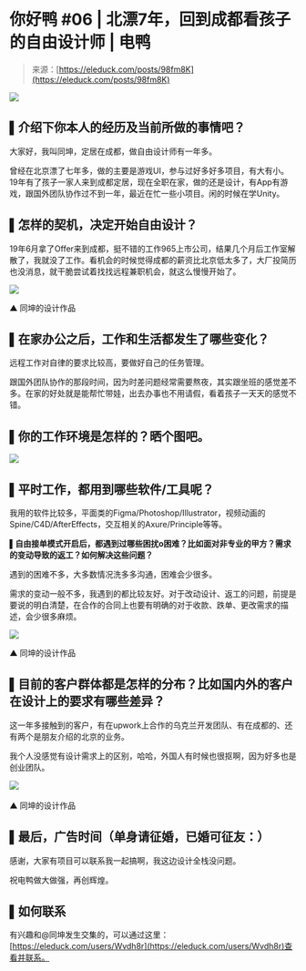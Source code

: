 <!--yml
category: 访谈
date: 2022-06-28 10:42:04
-->

# 你好鸭 #06 | 北漂7年，回到成都看孩子的自由设计师 | 电鸭

> 来源：[https://eleduck.com/posts/98fm8K](https://eleduck.com/posts/98fm8K)

[![](img/bd61c2cd00dd57ae609cb39ec91a8b06.png)](https://duckfiles.oss-cn-qingdao.aliyuncs.com/eleduck/image/41012023-ae38-4fce-b23f-8e1c52d8fecc.png)

## ▌介绍下你本人的经历及当前所做的事情吧？

大家好，我叫同坤，定居在成都，做自由设计师有一年多。

曾经在北京漂了七年多，做的主要是游戏UI，参与过好多好多项目，有大有小。19年有了孩子一家人来到成都定居，现在全职在家，做的还是设计，有App有游戏，跟国外团队协作过不到一年，最近在忙一些小项目。闲的时候在学Unity。

## ▌怎样的契机，决定开始自由设计？

19年6月拿了Offer来到成都，挺不错的工作965上市公司，结果几个月后工作室解散了，我就没了工作。看机会的时候觉得成都的薪资比北京低太多了，大厂投简历也没消息，就干脆尝试着找找远程兼职机会，就这么慢慢开始了。

[![](img/918ab921819d95f5c9dd0666806eb7af.png)](https://duckfiles.oss-cn-qingdao.aliyuncs.com/eleduck/image/59a287a3-1a41-4710-97f1-c42ecbbcb43d.png)

▲ 同坤的设计作品

## ▌在家办公之后，工作和生活都发生了哪些变化？

远程工作对自律的要求比较高，要做好自己的任务管理。

跟国外团队协作的那段时间，因为时差问题经常需要熬夜，其实跟坐班的感觉差不多。在家的好处就是能帮忙带娃，出去办事也不用请假，看着孩子一天天的感觉不错。

## ▌你的工作环境是怎样的？晒个图吧。

[![](img/c4c404a785205bf8edc48a6f1e1d0288.png)](https://duckfiles.oss-cn-qingdao.aliyuncs.com/eleduck/image/f237b55f-aba2-40be-8b7d-f7165e77d796.jpeg)

## ▌平时工作，都用到哪些软件/工具呢？

我用的软件比较多，平面类的Figma/Photoshop/Illustrator，视频动画的Spine/C4D/AfterEffects，交互相关的Axure/Principle等等。

▌**自由接单模式开启后，都遇到过哪些困扰o困难？比如面对非专业的甲方？需求的变动导致的返工？如何解决这些问题？**

遇到的困难不多，大多数情况洗多多沟通，困难会少很多。

需求的变动一般不多，我遇到的都比较友好。对于改动设计、返工的问题，前提是要说的明白清楚，在合作的合同上也要有明确的对于收款、跌单、更改需求的描述，会少很多麻烦。

[![](img/66bf71217f3b9cdcf86bfa764f5e89e1.png)](https://duckfiles.oss-cn-qingdao.aliyuncs.com/eleduck/image/203c760a-f640-4580-9507-f63ce24aab15.png)

▲ 同坤的设计作品

## ▌目前的客户群体都是怎样的分布？比如国内外的客户在设计上的要求有哪些差异？

这一年多接触到的客户，有在upwork上合作的乌克兰开发团队、有在成都的、还有两个是朋友介绍的北京的业务。

我个人没感觉有设计需求上的区别，哈哈，外国人有时候也很抠啊，因为好多也是创业团队。

[![](img/38c6f398c81c02fed4951100caebd3b6.png)](https://duckfiles.oss-cn-qingdao.aliyuncs.com/eleduck/image/c200d58d-aabd-4606-9953-1d6fdd33b180.png)​

▲ 同坤的设计作品

## ▌最后，广告时间（单身请征婚，已婚可征友：）

感谢，大家有项目可以联系我一起搞啊，我这边设计全栈没问题。

祝电鸭做大做强，再创辉煌。

## ▌如何联系

有兴趣和@同坤发生交集的，可以通过这里：
[https://eleduck.com/users/Wvdh8r](https://eleduck.com/users/Wvdh8r)查看并联系。